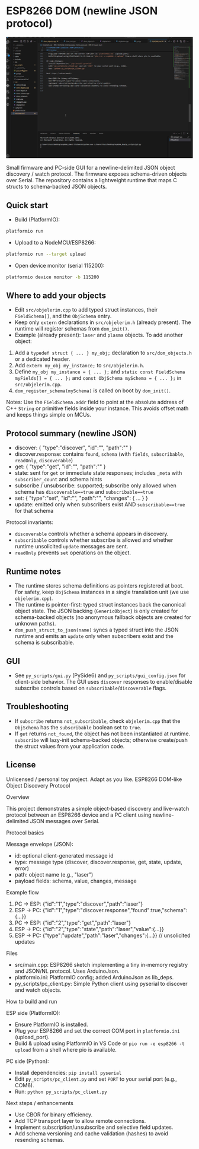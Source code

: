 # ESP8266 DOM (newline JSON protocol)

![demo](assets/Code_mKibcuj82H.gif)

Small firmware and PC-side GUI for a newline-delimited JSON object discovery / watch protocol. The firmware exposes schema-driven objects over Serial. The repository contains a lightweight runtime that maps C structs to schema-backed JSON objects.

## Quick start

- Build (PlatformIO):

```bash
platformio run
```

- Upload to a NodeMCU/ESP8266:

```bash
platformio run --target upload
```

- Open device monitor (serial 115200):

```bash
platformio device monitor -b 115200
```

## Where to add your objects

- Edit `src/objelerim.cpp` to add typed struct instances, their `FieldSchema[]`, and the `ObjSchema` entry.
- Keep only `extern` declarations in `src/objelerim.h` (already present). The runtime will register schemas from `dom_init()`.
- Example (already present): `laser` and `plasma` objects. To add another object:

1. Add a `typedef struct { ... } my_obj;` declaration to `src/dom_objects.h` or a dedicated header.
2. Add `extern my_obj my_instance;` to `src/objelerim.h`.
3. Define `my_obj my_instance = { ... };` and `static const FieldSchema myFields[] = { ... };` and `const ObjSchema mySchema = { ... };` in `src/objelerim.cpp`.
4. `dom_register_schema(mySchema)` is called on boot by `dom_init()`.

Notes: Use the `FieldSchema.addr` field to point at the absolute address of C++ `String` or primitive fields inside your instance. This avoids offset math and keeps things simple on MCUs.

## Protocol summary (newline JSON)

- discover: { "type":"discover", "id":"<id>", "path":"<name>" }
- discover.response: contains `found`, `schema` (with `fields`, `subscribable`, `readOnly`, `discoverable`)
- get: { "type":"get", "id":"<id>", "path":"<name>" }
- state: sent for `get` or immediate state responses; includes `_meta` with `subscriber_count` and schema hints
- subscribe / unsubscribe: supported; subscribe only allowed when schema has `discoverable==true` and `subscribable==true`
- set: { "type":"set", "id":"<id>", "path":"<name>", "changes": { ... } }
- update: emitted only when subscribers exist AND `subscribable==true` for that schema

Protocol invariants:
- `discoverable` controls whether a schema appears in discovery.
- `subscribable` controls whether subscribe is allowed and whether runtime unsolicited `update` messages are sent.
- `readOnly` prevents `set` operations on the object.

## Runtime notes

- The runtime stores schema definitions as pointers registered at boot. For safety, keep `ObjSchema` instances in a single translation unit (we use `objelerim.cpp`).
- The runtime is pointer-first: typed struct instances back the canonical object state. The JSON backing (`GenericObject`) is only created for schema-backed objects (no anonymous fallback objects are created for unknown paths).
- `dom_push_struct_to_json(name)` syncs a typed struct into the JSON runtime and emits an `update` only when subscribers exist and the schema is subscribable.

## GUI

- See `py_scripts/gui.py` (PySide6) and `py_scripts/gui_config.json` for client-side behavior. The GUI uses `discover` responses to enable/disable subscribe controls based on `subscribable`/`discoverable` flags.

## Troubleshooting

- If `subscribe` returns `not_subscribable`, check `objelerim.cpp` that the `ObjSchema` has the `subscribable` boolean set to `true`.
- If `get` returns `not_found`, the object has not been instantiated at runtime. `subscribe` will lazy-init schema-backed objects; otherwise create/push the struct values from your application code.

## License

Unlicensed / personal toy project. Adapt as you like.
ESP8266 DOM-like Object Discovery Protocol

Overview

This project demonstrates a simple object-based discovery and live-watch protocol between an ESP8266 device and a PC client using newline-delimited JSON messages over Serial.

Protocol basics

Message envelope (JSON):
- id: optional client-generated message id
- type: message type (discover, discover.response, get, state, update, error)
- path: object name (e.g., "laser")
- payload fields: schema, value, changes, message

Example flow

1) PC -> ESP: {"id":"1","type":"discover","path":"laser"}
2) ESP -> PC: {"id":"1","type":"discover.response","found":true,"schema":{...}}
3) PC -> ESP: {"id":"2","type":"get","path":"laser"}
4) ESP -> PC: {"id":"2","type":"state","path":"laser","value":{...}}
5) ESP -> PC: {"type":"update","path":"laser","changes":{...}}  // unsolicited updates

Files

- src/main.cpp: ESP8266 sketch implementing a tiny in-memory registry and JSON/NL protocol. Uses ArduinoJson.
- platformio.ini: PlatformIO config; added ArduinoJson as lib_deps.
- py_scripts/pc_client.py: Simple Python client using pyserial to discover and watch objects.

How to build and run

ESP side (PlatformIO):
- Ensure PlatformIO is installed.
- Plug your ESP8266 and set the correct COM port in `platformio.ini` (upload_port).
- Build & upload using PlatformIO in VS Code or `pio run -e esp8266 -t upload` from a shell where pio is available.

PC side (Python):
- Install dependencies: `pip install pyserial`
- Edit `py_scripts/pc_client.py` and set `PORT` to your serial port (e.g., COM6).
- Run: `python py_scripts/pc_client.py`

Next steps / enhancements

- Use CBOR for binary efficiency.
- Add TCP transport layer to allow remote connections.
- Implement subscription/unsubscribe and selective field updates.
- Add schema versioning and cache validation (hashes) to avoid resending schemas.

